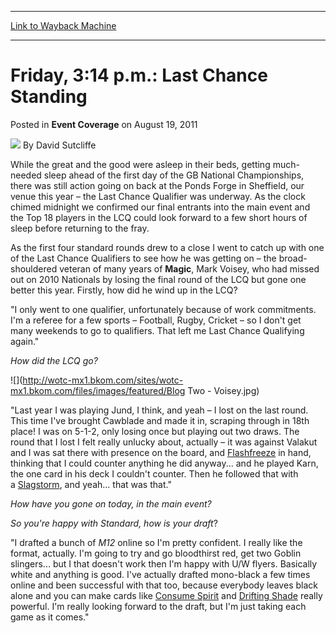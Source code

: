 
---
[Link to Wayback Machine](https://web.archive.org/web/20150911023115/http://magic.wizards.com/en/articles/archive/event-coverage/friday-314-pm-last-chance-standing-2011-08-19)

[_metadata_:author]:- "David Sutcliffe"
[_metadata_:description]:- "While the great and the good were asleep in their beds, getting much-needed sleep ahead of the first day of the GB National Championships, there was still action going on back at the Ponds Forge in Sheffield, our venue this year – the Last Chance Qualifier was underway."
[_metadata_:generator]:- "Drupal 7 (http://drupal.org)"
[_metadata_:node]:- "316169"
[_metadata_:publish_date]:- "2011-08-19"
[_metadata_:source]:- "div-main-content"
[_metadata_:title]:- "Friday, 3:14 p.m.: Last Chance Standing"
[_metadata_:wayback_capture_timestamp]:- "2015-09-11 02:31:15"
[_metadata_:wayback_raw_url]:- "https://web.archive.org/web/20150911023115id_/http://magic.wizards.com/en/articles/archive/event-coverage/friday-314-pm-last-chance-standing-2011-08-19"
[_metadata_:wayback_url]:- "http://magic.wizards.com/en/articles/archive/event-coverage/friday-314-pm-last-chance-standing-2011-08-19"
---


Friday, 3:14 p.m.: Last Chance Standing
=======================================



 Posted in **Event Coverage**
 on August 19, 2011 






![](https://media.magic.wizards.com/styles/auth_small/public/images/person/authorpic_davidsutcliffe.jpg)
By David Sutcliffe










While the great and the good were asleep in their beds, getting much-needed sleep ahead of the first day of the GB National Championships, there was still action going on back at the Ponds Forge in Sheffield, our venue this year – the Last Chance Qualifier was underway. As the clock chimed midnight we confirmed our final entrants into the main event and the Top 18 players in the LCQ could look forward to a few short hours of sleep before returning to the fray.


As the first four standard rounds drew to a close I went to catch up with one of the Last Chance Qualifiers to see how he was getting on – the broad-shouldered veteran of many years of **Magic**, Mark Voisey, who had missed out on 2010 Nationals by losing the final round of the LCQ but gone one better this year. Firstly, how did he wind up in the LCQ?


"I only went to one qualifier, unfortunately because of work commitments. I'm a referee for a few sports – Football, Rugby, Cricket – so I don't get many weekends to go to qualifiers. That left me Last Chance Qualifying again."


*How did the LCQ go?*



![](http://wotc-mx1.bkom.com/sites/wotc-mx1.bkom.com/files/images/featured/Blog Two - Voisey.jpg)

"Last year I was playing Jund, I think, and yeah – I lost on the last round. This time I've brought Cawblade and made it in, scraping through in 18th place! I was on 5-1-2, only losing once but playing out two draws. The round that I lost I felt really unlucky about, actually – it was against Valakut and I was sat there with presence on the board, and [Flashfreeze](http://gatherer.wizards.com/Pages/Card/Details.aspx?name=Flashfreeze) in hand, thinking that I could counter anything he did anyway... and he played Karn, the one card in his deck I couldn't counter. Then he followed that with a [Slagstorm](http://gatherer.wizards.com/Pages/Card/Details.aspx?name=Slagstorm), and yeah... that was that."


*How have you gone on today, in the main event?*   



*So you're happy with Standard, how is your draft*?


"I drafted a bunch of *M12* online so I'm pretty confident. I really like the format, actually. I'm going to try and go bloodthirst red, get two Goblin slingers... but I that doesn't work then I'm happy with U/W flyers. Basically white and anything is good. I've actually drafted mono-black a few times online and been successful with that too, because everybody leaves black alone and you can make cards like [Consume Spirit](http://gatherer.wizards.com/Pages/Card/Details.aspx?name=Consume+Spirit) and [Drifting Shade](http://gatherer.wizards.com/Pages/Card/Details.aspx?name=Drifting+Shade) really powerful. I'm really looking forward to the draft, but I'm just taking each game as it comes."







